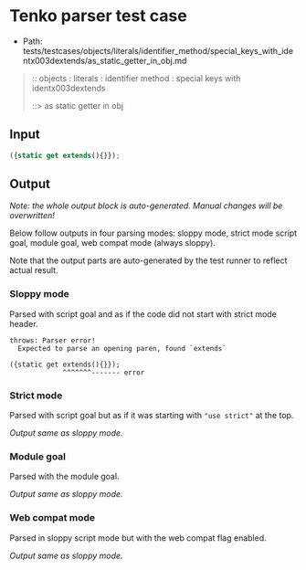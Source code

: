 # Tenko parser test case

- Path: tests/testcases/objects/literals/identifier_method/special_keys_with_identx003dextends/as_static_getter_in_obj.md

> :: objects : literals : identifier method : special keys with identx003dextends
>
> ::> as static getter in obj

## Input

`````js
({static get extends(){}});
`````

## Output

_Note: the whole output block is auto-generated. Manual changes will be overwritten!_

Below follow outputs in four parsing modes: sloppy mode, strict mode script goal, module goal, web compat mode (always sloppy).

Note that the output parts are auto-generated by the test runner to reflect actual result.

### Sloppy mode

Parsed with script goal and as if the code did not start with strict mode header.

`````
throws: Parser error!
  Expected to parse an opening paren, found `extends`

({static get extends(){}});
             ^^^^^^^------- error
`````

### Strict mode

Parsed with script goal but as if it was starting with `"use strict"` at the top.

_Output same as sloppy mode._

### Module goal

Parsed with the module goal.

_Output same as sloppy mode._

### Web compat mode

Parsed in sloppy script mode but with the web compat flag enabled.

_Output same as sloppy mode._
